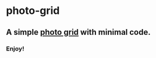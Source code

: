 # photo-grid
## A simple [photo grid](https://sotoxp.github.io/photo-grid/index.html) with minimal code.
### Enjoy!
